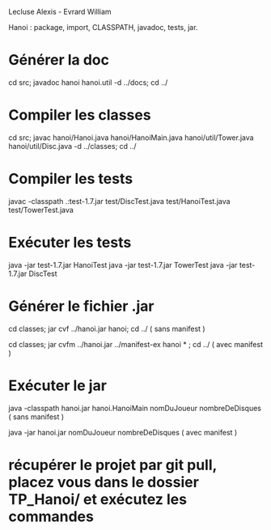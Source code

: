 Lecluse Alexis - Evrard William

Hanoi : package, import, CLASSPATH, javadoc, tests, jar.

# Générer la doc #
cd src; javadoc hanoi hanoi.util -d ../docs; cd ../

# Compiler les classes #
cd src; javac hanoi/Hanoi.java hanoi/HanoiMain.java hanoi/util/Tower.java hanoi/util/Disc.java -d ../classes; cd ../


# Compiler les tests #
javac -classpath .:test-1.7.jar test/DiscTest.java test/HanoiTest.java test/TowerTest.java


# Exécuter les tests #
java -jar test-1.7.jar HanoiTest
java -jar test-1.7.jar TowerTest
java -jar test-1.7.jar DiscTest

# Générer le fichier .jar #
cd classes; jar cvf ../hanoi.jar hanoi; cd ../   ( sans manifest )

cd classes; jar cvfm ../hanoi.jar ../manifest-ex hanoi * ; cd ../  ( avec manifest )
# Exécuter le jar #
java -classpath hanoi.jar hanoi.HanoiMain nomDuJoueur nombreDeDisques ( sans manifest )

java -jar hanoi.jar nomDuJoueur nombreDeDisques ( avec manifest )

# récupérer le projet par git pull, placez vous dans le dossier TP_Hanoi/ et exécutez les commandes #

